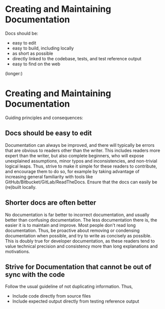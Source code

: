 Creating and Maintaining Documentation
======================================

Docs should be:

* easy to edit
* easy to build, including locally
* as short as possible
* directly linked to the codebase, tests, and test reference output
* easy to find on the web

(longer:)

Creating and Maintaining Documentation
======================================

Guiding principles and consequences:

Docs should be easy to edit
---------------------------
Documentation can always be improved, and there will typically be errors
that are obvious to readers other than the writer. This includes readers
more expert than the writer, but also complete beginners, who will expose
unexplained assumptions, minor typos and inconsistencies,  and non-trivial
logical leaps. Thus, strive to make it simple for these readers to contribute,
and encourage them to do so, for example by taking advantage of increasing
general familiarity with tools like GitHub/Bitbucket/GitLab/ReadTheDocs.
Ensure that the docs can easily be (re)built locally.

Shorter docs are often better
------------------------------
No documentation is far better to incorrect documentation, and usually better
than confusing documentation. The less documentation there is, the easier it
is to maintain and improve. Most people don't read long documentation.
Thus, be proactive about removing or condensing documentation when possible,
and try to write as concisely as possible. This is doubly true for developer
documentation, as these readers tend to value technical precision and consistency
more than long explanations and motivations.

Strive for Documentation that cannot be out of sync with the code
-----------------------------------------------------------------
Follow the usual guideline of not duplicating information. Thus,

* Include code directly from source files
* Include expected output directly from testing reference output

